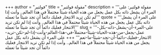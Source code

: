 +++
author = "فولتير"
title = "مقولة فولتير"
description = '''مقولة فولتير: على المرء أن يشغل ذاته بكل عمل يجعل من هذه الحياة شيئاً محتملاً في هذا العالم.. وأنت إذا لم تكن تريد الانتحار فعليك دائماً أن تجد شيئاً ما تعمله'''
quote = '''على المرء أن يشغل ذاته بكل عمل يجعل من هذه الحياة شيئاً محتملاً في هذا العالم.. وأنت إذا لم تكن تريد الانتحار فعليك دائماً أن تجد شيئاً ما تعمله'''
slug = '''على-المرء-أن-يشغل-ذاته-بكل-عمل-يجعل-من-هذه-الحياة-شيئاً-محتملاً-في-هذا-العالم-وأنت-إذا-لم-تكن-تريد-الانتحار-فعليك-دائماً-أن-تجد-شيئاً-ما-تعم'''
+++
على المرء أن يشغل ذاته بكل عمل يجعل من هذه الحياة شيئاً محتملاً في هذا العالم.. وأنت إذا لم تكن تريد الانتحار فعليك دائماً أن تجد شيئاً ما تعمله
